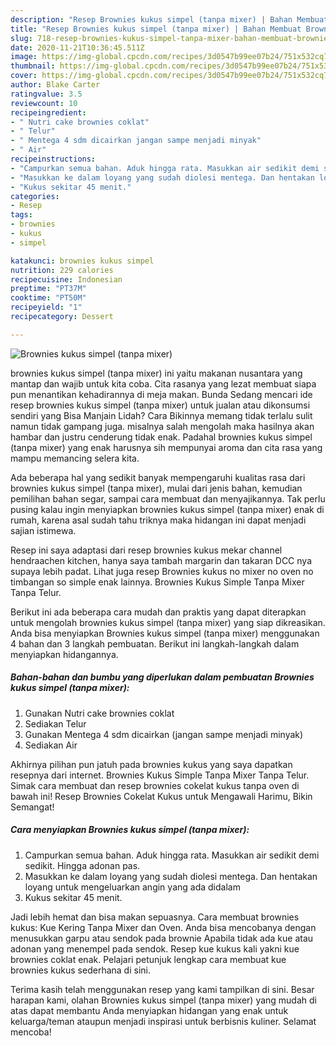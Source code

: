 ```yaml
---
description: "Resep Brownies kukus simpel (tanpa mixer) | Bahan Membuat Brownies kukus simpel (tanpa mixer) Yang Lezat Sekali"
title: "Resep Brownies kukus simpel (tanpa mixer) | Bahan Membuat Brownies kukus simpel (tanpa mixer) Yang Lezat Sekali"
slug: 718-resep-brownies-kukus-simpel-tanpa-mixer-bahan-membuat-brownies-kukus-simpel-tanpa-mixer-yang-lezat-sekali
date: 2020-11-21T10:36:45.511Z
image: https://img-global.cpcdn.com/recipes/3d0547b99ee07b24/751x532cq70/brownies-kukus-simpel-tanpa-mixer-foto-resep-utama.jpg
thumbnail: https://img-global.cpcdn.com/recipes/3d0547b99ee07b24/751x532cq70/brownies-kukus-simpel-tanpa-mixer-foto-resep-utama.jpg
cover: https://img-global.cpcdn.com/recipes/3d0547b99ee07b24/751x532cq70/brownies-kukus-simpel-tanpa-mixer-foto-resep-utama.jpg
author: Blake Carter
ratingvalue: 3.5
reviewcount: 10
recipeingredient:
- " Nutri cake brownies coklat"
- " Telur"
- " Mentega 4 sdm dicairkan jangan sampe menjadi minyak"
- " Air"
recipeinstructions:
- "Campurkan semua bahan. Aduk hingga rata. Masukkan air sedikit demi sedikit. Hingga adonan pas."
- "Masukkan ke dalam loyang yang sudah diolesi mentega. Dan hentakan loyang untuk mengeluarkan angin yang ada didalam"
- "Kukus sekitar 45 menit."
categories:
- Resep
tags:
- brownies
- kukus
- simpel

katakunci: brownies kukus simpel 
nutrition: 229 calories
recipecuisine: Indonesian
preptime: "PT37M"
cooktime: "PT50M"
recipeyield: "1"
recipecategory: Dessert

---
```



![Brownies kukus simpel (tanpa mixer)](https://img-global.cpcdn.com/recipes/3d0547b99ee07b24/751x532cq70/brownies-kukus-simpel-tanpa-mixer-foto-resep-utama.jpg)


brownies kukus simpel (tanpa mixer) ini yaitu makanan nusantara yang mantap dan wajib untuk kita coba. Cita rasanya yang lezat membuat siapa pun menantikan kehadirannya di meja makan.
Bunda Sedang mencari ide resep brownies kukus simpel (tanpa mixer) untuk jualan atau dikonsumsi sendiri yang Bisa Manjain Lidah? Cara Bikinnya memang tidak terlalu sulit namun tidak gampang juga. misalnya salah mengolah maka hasilnya akan hambar dan justru cenderung tidak enak. Padahal brownies kukus simpel (tanpa mixer) yang enak harusnya sih mempunyai aroma dan cita rasa yang mampu memancing selera kita.

Ada beberapa hal yang sedikit banyak mempengaruhi kualitas rasa dari brownies kukus simpel (tanpa mixer), mulai dari jenis bahan, kemudian pemilihan bahan segar, sampai cara membuat dan menyajikannya. Tak perlu pusing kalau ingin menyiapkan brownies kukus simpel (tanpa mixer) enak di rumah, karena asal sudah tahu triknya maka hidangan ini dapat menjadi sajian istimewa.

Resep ini saya adaptasi dari resep brownies kukus mekar channel hendraachen kitchen, hanya saya tambah margarin dan takaran DCC nya supaya lebih padat. Lihat juga resep Brownies kukus no mixer no oven no timbangan so simple enak lainnya. Brownies Kukus Simple Tanpa Mixer Tanpa Telur.


Berikut ini ada beberapa cara mudah dan praktis yang dapat diterapkan untuk mengolah brownies kukus simpel (tanpa mixer) yang siap dikreasikan. Anda bisa menyiapkan Brownies kukus simpel (tanpa mixer) menggunakan 4 bahan dan 3 langkah pembuatan. Berikut ini langkah-langkah dalam menyiapkan hidangannya.

<!--inarticleads1-->

##### Bahan-bahan dan bumbu yang diperlukan dalam pembuatan Brownies kukus simpel (tanpa mixer):

1. Gunakan  Nutri cake brownies coklat
1. Sediakan  Telur
1. Gunakan  Mentega 4 sdm dicairkan (jangan sampe menjadi minyak)
1. Sediakan  Air


Akhirnya pilihan pun jatuh pada brownies kukus yang saya dapatkan resepnya dari internet. Brownies Kukus Simple Tanpa Mixer Tanpa Telur. Simak cara membuat dan resep brownies cokelat kukus tanpa oven di bawah ini! Resep Brownies Cokelat Kukus untuk Mengawali Harimu, Bikin Semangat! 

<!--inarticleads2-->

##### Cara menyiapkan Brownies kukus simpel (tanpa mixer):

1. Campurkan semua bahan. Aduk hingga rata. Masukkan air sedikit demi sedikit. Hingga adonan pas.
1. Masukkan ke dalam loyang yang sudah diolesi mentega. Dan hentakan loyang untuk mengeluarkan angin yang ada didalam
1. Kukus sekitar 45 menit.


Jadi lebih hemat dan bisa makan sepuasnya. Cara membuat brownies kukus: Kue Kering Tanpa Mixer dan Oven. Anda bisa mencobanya dengan menusukkan garpu atau sendok pada brownie Apabila tidak ada kue atau adonan yang menempel pada sendok. Resep kue kukus kali yakni kue brownies coklat enak. Pelajari petunjuk lengkap cara membuat kue brownies kukus sederhana di sini. 

Terima kasih telah menggunakan resep yang kami tampilkan di sini. Besar harapan kami, olahan Brownies kukus simpel (tanpa mixer) yang mudah di atas dapat membantu Anda menyiapkan hidangan yang enak untuk keluarga/teman ataupun menjadi inspirasi untuk berbisnis kuliner. Selamat mencoba!

